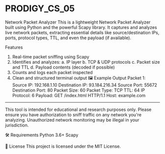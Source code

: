 # PRODIGY_CS_05
Network Packet Analyzer
This is a lightweight Network Packet Analyzer built using Python and the powerful Scapy library. It captures and analyzes live network packets, extracting essential details like source/destination IPs, ports, protocol types, TTL, and even the payload (if available).

Features
1. Real-time packet sniffing using Scapy
2. Identifies and analyzes:
 a. IP layer
 b. TCP & UDP protocols
 c. Packet size and TTL
 d. Payload contents (decoded if possible)
3. Counts and logs each packet inspected
4. Clean and structured terminal output
🖼 Example Output
Packet 1:
Source IP: 192.168.1.10
Destination IP: 93.184.216.34
Source Port: 55672
Destination Port: 80
Packet Size: 60
Packet Type: TCP
TTL: 64
IP Protocol: 6
Payload:
GET /index.html HTTP/1.1
Host: example.com
--------------------------------------------------

This tool is intended for educational and research purposes only. Please ensure you have authorization to sniff traffic on any network you're analyzing. Unauthorized network monitoring may be illegal in your jurisdiction.

🛠 Requirements
Python 3.6+
Scapy

📄 License
This project is licensed under the MIT License.

